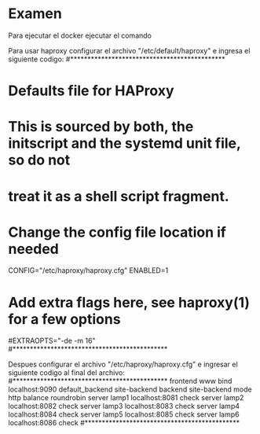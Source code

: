 # Examen

Para ejecutar el docker ejecutar el comando 

Para usar haproxy configurar el archivo "/etc/default/haproxy" e ingresa el siguiente codigo:
#*********************************************
# Defaults file for HAProxy
#
# This is sourced by both, the initscript and the systemd unit file, so do not
# treat it as a shell script fragment.

# Change the config file location if needed
CONFIG="/etc/haproxy/haproxy.cfg"
ENABLED=1
# Add extra flags here, see haproxy(1) for a few options
#EXTRAOPTS="-de -m 16"
#*********************************************

Despues configurar el archivo "/etc/haproxy/haproxy.cfg" e ingresar el siguiente codigo al final del archivo:
#*********************************************
frontend www
        bind localhost:9090
        default_backend site-backend
backend site-backend
        mode http
        balance roundrobin
        server lamp1 localhost:8081 check
        server lamp2 localhost:8082 check
        server lamp3 localhost:8083 check
	server lamp4 localhost:8084 check
	server lamp5 localhost:8085 check
	server lamp6 localhost:8086 check
#*********************************************
